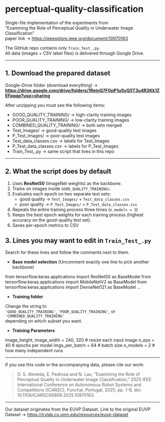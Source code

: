 # perceptual-quality-classification

Single-file implementation of the experiments from  
“Examining the Role of Perceptual Quality in Underwater Image Classification”  
paper link → https://ieeexplore.ieee.org/document/10970163  

The GitHub repo contains only `Train_Test_.py`.  
All data (images + CSV label files) is delivered through Google Drive.

---

## 1. Download the prepared dataset

Google-Drive folder (download everything) → **https://drive.google.com/drive/folders/1ReinQ7FGpP1uSyQ5T3u4R3Kk1ZEFpqqp?usp=sharing**

After unzipping you must see the following items:

* GOOD_QUALITY_TRAINING/          → high-clarity training images  
* POOR_QUALITY_TRAINING/          → low-clarity training images  
* COMBINED_QUALITY_TRAINING/      → both sets merged  
* Test_Images/                    → good-quality test images  
* P_Test_Images/                  → poor-quality  test images  
* Test_data_classes.csv           → labels for Test_Images  
* P_Test_data_classes.csv         → labels for P_Test_Images  
* Train_Test_.py                  → same script that lives in this repo  

---

## 2. What the script does by default

1. Uses **ResNet50** (ImageNet weights) as the backbone.  
2. Trains on images inside `GOOD_QUALITY_TRAINING/`.  
3. Evaluates each epoch on two separate test sets:  
   * good quality → `Test_Images/` + `Test_data_classes.csv`  
   * poor quality → `P_Test_Images/` + `P_Test_data_classes.csv`  
4. Repeats the entire training process three times (`n_models = 3`)
5. Keeps the best epoch weights for each training process (highest accuracy on the good-quality test set).  
6. Saves per-epoch metrics to CSV


## 3. Lines you may want to edit in `Train_Test_.py`

Search for these lines and follow the comments next to them.

* **Base model selection** (Uncomment exactly one line to pick another backbone)

from tensorflow.keras.applications import ResNet50 as BaseModel
from tensorflow.keras.applications import MobileNetV2 as BaseModel
from tensorflow.keras.applications import DenseNet121 as BaseModel
…

* **Training folder**  

Change the string to  
`'GOOD_QUALITY_TRAINING'`, `'POOR_QUALITY_TRAINING'`, or `'COMBINED_QUALITY_TRAINING'`  
depending on which subset you want.

* **Training Parameters**

image_height, image_width = 240, 320 # resize each input image
n_eps = 40 # epochs per model
imgs_per_batch = 64 # batch size
n_models = 2 # how many independent runs

---

If you use this code or the accompanying data, please cite our work:

> D. S. Almeida, E. Pedrosa and N. Lau, "Examining the Role of Perceptual Quality in Underwater Image Classification," 2025 IEEE International Conference on Autonomous Robot Systems and Competitions (ICARSC), Funchal, Portugal, 2025, pp. 1-8, doi: 10.1109/ICARSC65809.2025.10970163.

---

Our dataset originates from the EUVP Dataset.
Link to the original EUVP Dataset  →  https://irvlab.cs.umn.edu/resources/euvp-dataset
